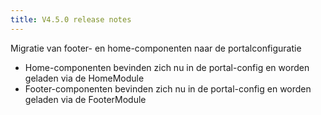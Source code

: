 ```yaml
---
title: V4.5.0 release notes
---
```


Migratie van footer- en home-componenten naar de portalconfiguratie

- Home-componenten bevinden zich nu in de portal-config en worden geladen via de HomeModule
- Footer-componenten bevinden zich nu in de portal-config en worden geladen via de FooterModule
